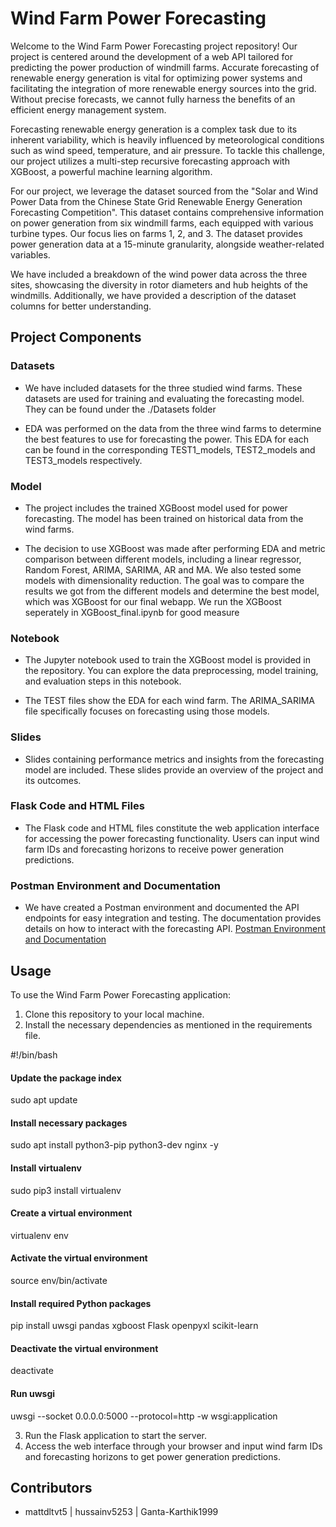 # Wind Farm Power Forecasting

Welcome to the Wind Farm Power Forecasting project repository! Our project is centered around the development of a web API tailored for predicting the power production of windmill farms. Accurate forecasting of renewable energy generation is vital for optimizing power systems and facilitating the integration of more renewable energy sources into the grid. Without precise forecasts, we cannot fully harness the benefits of an efficient energy management system.

Forecasting renewable energy generation is a complex task due to its inherent variability, which is heavily influenced by meteorological conditions such as wind speed, temperature, and air pressure. To tackle this challenge, our project utilizes a multi-step recursive forecasting approach with XGBoost, a powerful machine learning algorithm.


For our project, we leverage the dataset sourced from the "Solar and Wind Power Data from the Chinese State Grid Renewable Energy Generation Forecasting Competition". This dataset contains comprehensive information on power generation from six windmill farms, each equipped with various turbine types. Our focus lies on farms 1, 2, and 3. The dataset provides power generation data at a 15-minute granularity, alongside weather-related variables. 

We have included a breakdown of the wind power data across the three sites, showcasing the diversity in rotor diameters and hub heights of the windmills. Additionally, we have provided a description of the dataset columns for better understanding.

## Project Components

### Datasets
- We have included datasets for the three studied wind farms. These datasets are used for training and evaluating the forecasting model. They can be found under the ./Datasets folder

- EDA was performed on the data from the three wind farms to determine the best features to use for forecasting the power. This EDA for each can be found in the corresponding TEST1_models, TEST2_models and TEST3_models respectively. 

### Model
- The project includes the trained XGBoost model used for power forecasting. The model has been trained on historical data from the wind farms. 

- The decision to use XGBoost was made after performing EDA and metric comparison between different models, including a linear regressor, Random Forest, ARIMA, SARIMA, AR and MA. We also tested some models with dimensionality reduction. The goal was to compare the results we got from the different models and determine the best model, which was XGBoost for our final webapp. We run the XGBoost seperately in XGBoost_final.ipynb for good measure

### Notebook
- The Jupyter notebook used to train the XGBoost model is provided in the repository. You can explore the data preprocessing, model training, and evaluation steps in this notebook.

- The TEST files show the EDA for each wind farm. The ARIMA_SARIMA file specifically focuses on forecasting using those models.

### Slides
- Slides containing performance metrics and insights from the forecasting model are included. These slides provide an overview of the project and its outcomes.

### Flask Code and HTML Files
- The Flask code and HTML files constitute the web application interface for accessing the power forecasting functionality. Users can input wind farm IDs and forecasting horizons to receive power generation predictions.

### Postman Environment and Documentation
- We have created a Postman environment and documented the API endpoints for easy integration and testing. The documentation provides details on how to interact with the forecasting API. [Postman Environment and Documentation](https://documenter.getpostman.com/view/31038181/2sA3Bt3puG)

## Usage
To use the Wind Farm Power Forecasting application:
1. Clone this repository to your local machine.
2. Install the necessary dependencies as mentioned in the requirements file.

#!/bin/bash
 
#### Update the package index
sudo apt update
 
#### Install necessary packages
sudo apt install python3-pip python3-dev nginx -y
 
#### Install virtualenv
sudo pip3 install virtualenv
 
#### Create a virtual environment
virtualenv env
 
#### Activate the virtual environment
source env/bin/activate
 
#### Install required Python packages
pip install uwsgi pandas xgboost Flask openpyxl scikit-learn
 
#### Deactivate the virtual environment
deactivate
 
#### Run uwsgi
uwsgi --socket 0.0.0.0:5000 --protocol=http -w wsgi:application

3. Run the Flask application to start the server.
4. Access the web interface through your browser and input wind farm IDs and forecasting horizons to get power generation predictions.

## Contributors
- mattdltvt5 | hussainv5253 | Ganta-Karthik1999

